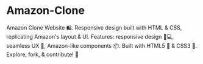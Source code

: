 # Amazon-Clone
Amazon Clone Website 🛍. Responsive design built with HTML &amp; CSS, replicating Amazon's layout &amp; UI. Features: responsive design 📱💻, seamless UX 💯, Amazon-like components 📦. Built with HTML5 📄 &amp; CSS3 🎨. Explore, fork, &amp; contribute! 🤝
